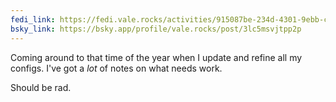 ```yaml
---
fedi_link: https://fedi.vale.rocks/activities/915087be-234d-4301-9ebb-c0650fc7d6df
bsky_link: https://bsky.app/profile/vale.rocks/post/3lc5msvjtpp2p
---
```


Coming around to that time of the year when I update and refine all my configs. I've got a _lot_ of notes on what needs work.

Should be rad.

